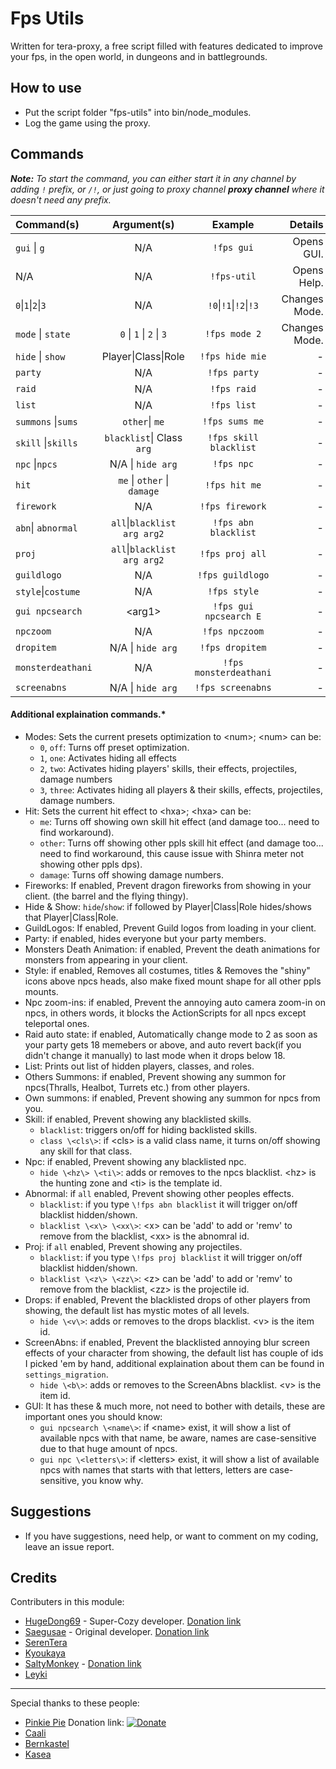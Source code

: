 # Fps Utils
Written for tera-proxy, a free script filled with features dedicated to improve your fps, in the open world, in dungeons and in battlegrounds.

## How to use
* Put the script folder "fps-utils" into bin/node_modules.
* Log the game using the proxy.

## Commands
***Note:*** *To start the command, you can either start it in any channel by adding `!` prefix, or `/!`, or just going to proxy channel **proxy channel** where it doesn't need any prefix.*


|    Command(s)    |         Argument(s)        |      Example         |   Details   |
|      :---        |            :---:           |        :---:         |---:         |
|   `gui` \| `g`   |             N/A            |`!fps gui`            |Opens GUI.   |
|       N/A        |             N/A            |`!fps-util`           |Opens Help.  |
|`0`\|`1`\|`2`\|`3`|             N/A            |`!0`\|`!1`\|`!2`\|`!3`|Changes Mode.|
| `mode` \| `state`| `0` \| `1` \| `2` \| `3`   |`!fps mode 2`         |Changes Mode.|
| `hide` \| `show` |    Player\|Class\|Role     |`!fps hide mie`       | - |
|     `party`      |             N/A            |`!fps party`          | - |
|      `raid`      |             N/A            |`!fps raid`           | - |
|      `list`      |             N/A            |`!fps list`           | - |
|`summons` \|`sums`|      `other`\| `me`        |`!fps sums me`        | - |
|`skill` \|`skills`|  `blacklist`\| Class `arg` |`!fps skill blacklist`| - |
|  `npc` \|`npcs`  |      N/A \| `hide arg`     |`!fps npc`            | - |
|      `hit`       | `me` \| `other` \| `damage`|`!fps hit me`         | - |
|    `firework`    |             N/A            |`!fps firework`       | - |
|`abn`\| `abnormal`|`all`\|`blacklist arg arg2` |`!fps abn blacklist`  | - |
|       `proj`     |`all`\|`blacklist arg arg2` |`!fps proj all`       | - |
|    `guildlogo`   |             N/A            |`!fps guildlogo`      | - |
|`style`\|`costume`|             N/A            |`!fps style`          | - |
|  `gui npcsearch` |           \<arg1\>         |`!fps gui npcsearch E`| - |
|    `npczoom`     |             N/A            |`!fps npczoom`        | - |
|    `dropitem`    |       N/A \| `hide arg`    |`!fps dropitem`       | - |
| `monsterdeathani`|             N/A            |`!fps monsterdeathani`| - |
|   `screenabns`   |       N/A \| `hide arg`    |`!fps screenabns`     | - |

#### Additional explaination commands.*
- Modes: Sets the current presets optimization to \<num\>; \<num\> can be:
  - `0`, `off`: Turns off preset optimization.
  - `1`, `one`: Activates hiding all effects
  - `2`, `two`: Activates hiding players' skills, their effects, projectiles, damage numbers
  - `3`, `three`: Activates hiding all players & their skills, effects, projectiles, damage numbers.
- Hit: Sets the current hit effect to \<hxa\>; \<hxa\> can be:
  - `me`: Turns off showing own skill hit effect (and damage too... need to find workaround).
  - `other`: Turns off showing other ppls skill hit effect (and damage too... need to find workaround, this cause issue with Shinra meter not showing other ppls dps).
  - `damage`: Turns off showing damage numbers.
- Fireworks: If enabled, Prevent dragon fireworks from showing in your client. (the barrel and the flying thingy).
- Hide & Show: `hide`/`show`: if followed by Player\|Class\|Role hides/shows that Player\|Class\|Role.
- GuildLogos: If enabled, Prevent Guild logos from loading in your client.
- Party: if enabled, hides everyone but your party members.
- Monsters Death Animation: if enabled, Prevent the death animations for monsters from appearing in your client.
- Style: if enabled, Removes all costumes, titles & Removes the "shiny" icons above npcs heads, also make fixed mount shape for all other ppls mounts.
- Npc zoom-ins: if enabled, Prevent the annoying auto camera zoom-in on npcs, in others words, it blocks the ActionScripts for all npcs except teleportal ones.
- Raid auto state: if enabled, Automatically change mode to 2 as soon as your party gets 18 memebers or above, and auto revert back(if you didn't change it manually) to last mode when it drops below 18.
- List: Prints out list of hidden players, classes, and roles.
- Others Summons: if enabled, Prevent showing any summon for npcs(Thralls, Healbot, Turrets etc.) from other players.
- Own summons: if enabled, Prevent showing any summon for npcs from you.
- Skill: if enabled, Prevent showing any blacklisted skills.
  - `blacklist`: triggers on/off for hiding backlisted skills.
  - `class \<cls\>`: if \<cls\> is a valid class name, it turns on/off showing any skill for that class.
- Npc: if enabled, Prevent showing any blacklisted npc.
  - `hide \<hz\> \<ti\>`: adds or removes to the npcs blacklist. \<hz\> is the hunting zone and \<ti\> is the template id.
- Abnormal: if `all` enabled, Prevent showing other peoples effects.
  - `blacklist`: if you type `\!fps abn blacklist` it will trigger on/off blacklist hidden/shown.
  - `blacklist \<x\> \<xx\>`: \<x\> can be 'add' to add or 'remv' to remove from the blacklist, \<xx\> is the abnomral id.
- Proj: if `all` enabled, Prevent showing any projectiles.
  - `blacklist`: if you type `\!fps proj blacklist` it will trigger on/off blacklist hidden/shown.
  - `blacklist \<z\> \<zz\>`: \<z\> can be 'add' to add or 'remv' to remove from the blacklist, \<zz\> is the projectile id.
- Drops: if enabled, Prevent the blacklisted drops of other players from showing, the default list has mystic motes of all levels.
  - `hide \<v\>`: adds or removes to the drops blacklist. \<v\> is the item id.
- ScreenAbns: if enabled, Prevent the blacklisted annoying blur screen effects of your character from showing, the default list has couple of ids I picked 'em by hand, additional explaination about them can be found in `settings_migration`.
  - `hide \<b\>`: adds or removes to the ScreenAbns blacklist. \<v\> is the item id.
- GUI: It has these & much more, not need to bother with details, these are important ones you should know:
  - `gui npcsearch \<name\>`: if \<name\> exist, it will show a list of available npcs with that name, be aware, names are case-sensitive due to that huge amount of npcs.
  - `gui npc \<letters\>`: if \<letters\> exist, it will show a list of available npcs with names that starts with that letters, letters are case-sensitive, you know why.

## Suggestions
* If you have suggestions, need help, or want to comment on my coding, leave an issue report.

## Credits
Contributers in this module:
- [HugeDong69](https://github.com/codeagon) - Super-Cozy developer. [Donation link](https://ko-fi.com/codeagon)
- [Saegusae](https://github.com/Saegusae) - Original developer. [Donation link](https://www.patreon.com/saegusa)
- [SerenTera](https://github.com/SerenTera)
- [Kyoukaya](https://github.com/kyoukaya)
- [SaltyMonkey](https://github.com/SaltyMonkey) - [Donation link](https://www.patreon.com/SaltyMonkey)
- [Leyki](https://github.com/Leyki)

---

Special thanks to these people:
- [Pinkie Pie](https://github.com/pinkipi) Donation link: [![Donate](https://img.shields.io/badge/Donate-PayPal-ff69b4.svg)](https://www.paypal.com/cgi-bin/webscr?cmd=_donations&business=5MTKARBK2CNG8&lc=US&item_name=Pinkie%27s%20TERA%20Mods&currency_code=USD)
- [Caali](https://github.com/hackerman-caali) 
- [Bernkastel](https://github.com/Bernkastel-0)
- [Kasea](https://github.com/Kaseaa)
